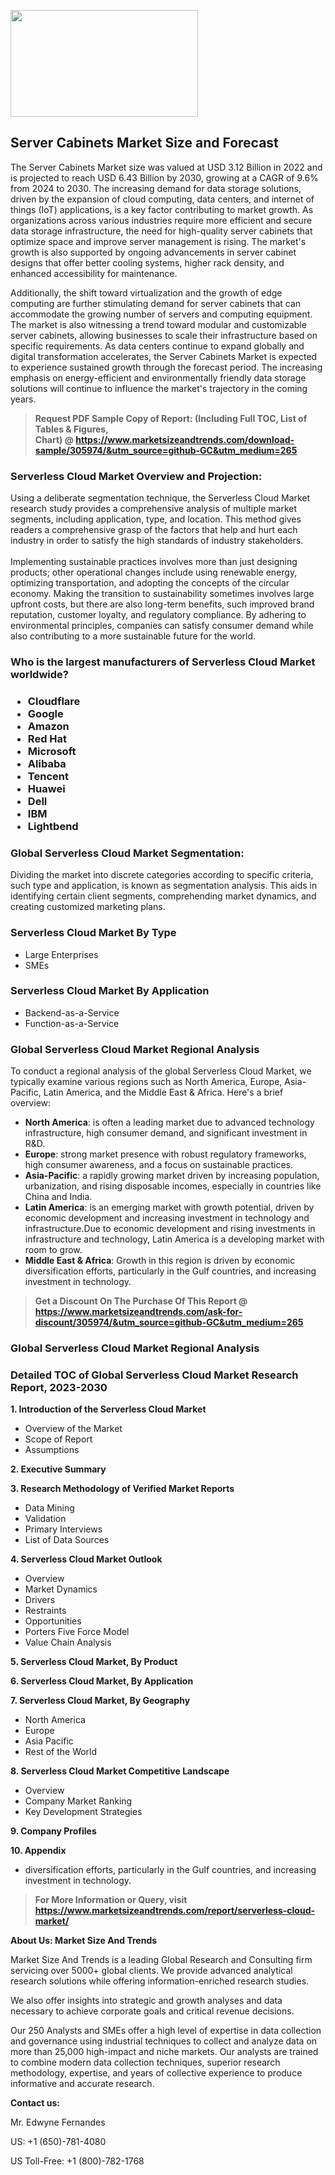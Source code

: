 <p><img class="alignnone size-medium wp-image-20088" src="https://ffe5etoiles.com/wp-content/uploads/2024/12/MST1-300x171.png" alt="" width="300" height="171" /></p><h2>Server Cabinets Market Size and Forecast</h2><p>The Server Cabinets Market size was valued at USD 3.12 Billion in 2022 and is projected to reach USD 6.43 Billion by 2030, growing at a CAGR of 9.6% from 2024 to 2030. The increasing demand for data storage solutions, driven by the expansion of cloud computing, data centers, and internet of things (IoT) applications, is a key factor contributing to market growth. As organizations across various industries require more efficient and secure data storage infrastructure, the need for high-quality server cabinets that optimize space and improve server management is rising. The market's growth is also supported by ongoing advancements in server cabinet designs that offer better cooling systems, higher rack density, and enhanced accessibility for maintenance.</p><p>Additionally, the shift toward virtualization and the growth of edge computing are further stimulating demand for server cabinets that can accommodate the growing number of servers and computing equipment. The market is also witnessing a trend toward modular and customizable server cabinets, allowing businesses to scale their infrastructure based on specific requirements. As data centers continue to expand globally and digital transformation accelerates, the Server Cabinets Market is expected to experience sustained growth through the forecast period. The increasing emphasis on energy-efficient and environmentally friendly data storage solutions will continue to influence the market's trajectory in the coming years.</p></p><blockquote id="" class=""><strong>Request PDF Sample Copy of Report: (Including Full TOC, List of Tables &amp; Figures, Chart)&nbsp;@&nbsp;<strong><a href="https://www.marketsizeandtrends.com/download-sample/305974/&utm_source=github-GC&utm_medium=265" target="_blank">https://www.marketsizeandtrends.com/download-sample/305974/&utm_source=github-GC&utm_medium=265</a></strong></strong></blockquote><h3 id="" class="">Serverless Cloud Market&nbsp;Overview and Projection:</h3><p id="" class="">Using a deliberate segmentation technique, the Serverless Cloud Market research study provides a comprehensive analysis of multiple market segments, including application, type, and location. This method gives readers a comprehensive grasp of the factors that help and hurt each industry in order to satisfy the high standards of industry stakeholders. <br /> <br />Implementing sustainable practices involves more than just designing products; other operational changes include using renewable energy, optimizing transportation, and adopting the concepts of the circular economy. Making the transition to sustainability sometimes involves large upfront costs, but there are also long-term benefits, such improved brand reputation, customer loyalty, and regulatory compliance. By adhering to environmental principles, companies can satisfy consumer demand while also contributing to a more sustainable future for the world.</p><h3 id="" class="">Who is the largest manufacturers of&nbsp;Serverless Cloud Market worldwide?</h3><h3 class=""><p><ul><li>Cloudflare </li><li> Google </li><li> Amazon </li><li> Red Hat </li><li> Microsoft </li><li> Alibaba </li><li> Tencent </li><li> Huawei </li><li> Dell </li><li> IBM </li><li> Lightbend</li></ul></p></h3><h3 id="" class="">Global&nbsp;Serverless Cloud Market Segmentation:</h3><p id="" class="">Dividing the market into discrete categories according to specific criteria, such type and application, is known as segmentation analysis. This aids in identifying certain client segments, comprehending market dynamics, and creating customized marketing plans.</p><h3 id="" class="">Serverless Cloud Market&nbsp;By Type</h3><p><p><ul><li>Large Enterprises</li><li> SMEs</p></li></ul></p></p><h3 id="" class="">Serverless Cloud Market&nbsp;By Application</h3><p class=""><p><ul><li>Backend-as-a-Service</li><li> Function-as-a-Service</li></ul></p></p><h3 id="" class="">Global Serverless Cloud Market Regional Analysis</h3><p id="" class="">To conduct a regional analysis of the global Serverless Cloud Market, we typically examine various regions such as North America, Europe, Asia-Pacific, Latin America, and the Middle East &amp; Africa. Here's a brief overview:</p><ul><li><strong>North America</strong>: is often a leading market due to advanced technology infrastructure, high consumer demand, and significant investment in R&amp;D.</li><li><strong>Europe</strong>: strong market presence with robust regulatory frameworks, high consumer awareness, and a focus on sustainable practices.</li><li><strong>Asia-Pacific</strong>: a rapidly growing market driven by increasing population, urbanization, and rising disposable incomes, especially in countries like China and India.</li><li><strong>Latin America</strong>: is an emerging market with growth potential, driven by economic development and increasing investment in technology and infrastructure.Due to economic development and rising investments in infrastructure and technology, Latin America is a developing market with room to grow.</li><li><strong>Middle East &amp; Africa</strong>: Growth in this region is driven by economic diversification efforts, particularly in the Gulf countries, and increasing investment in technology.</li></ul><blockquote id="" class=""><strong>Get a Discount On The Purchase Of This Report @ <strong><a href="https://www.marketsizeandtrends.com/ask-for-discount/305974/&utm_source=github-GC&utm_medium=265" target="_blank">https://www.marketsizeandtrends.com/ask-for-discount/305974/&utm_source=github-GC&utm_medium=265</a></strong></strong></blockquote><h3 id="" class="">Global Serverless Cloud Market Regional Analysis</h3><h3 id="" class="">Detailed TOC of Global Serverless Cloud Market Research Report, 2023-2030</h3><p id="" class=""><strong>1. Introduction of the Serverless Cloud Market</strong></p><ul><li>Overview of the Market</li><li>Scope of Report</li><li>Assumptions</li></ul><p id="" class=""><strong>2. Executive Summary</strong></p><p id="" class=""><strong>3. Research Methodology of Verified Market Reports</strong></p><ul><li>Data Mining</li><li>Validation</li><li>Primary Interviews</li><li>List of Data Sources</li></ul><p id="" class=""><strong>4. Serverless Cloud Market Outlook</strong></p><ul><li>Overview</li><li>Market Dynamics</li><li>Drivers</li><li>Restraints</li><li>Opportunities</li><li>Porters Five Force Model</li><li>Value Chain Analysis</li></ul><p id="" class=""><strong>5. Serverless Cloud Market, By Product</strong></p><p id="" class=""><strong>6. Serverless Cloud Market, By Application</strong></p><p id="" class=""><strong>7. Serverless Cloud Market, By Geography</strong></p><ul><li>North America</li><li>Europe</li><li>Asia Pacific</li><li>Rest of the World</li></ul><p id="" class=""><strong>8. Serverless Cloud Market Competitive Landscape</strong></p><ul><li>Overview</li><li>Company Market Ranking</li><li>Key Development Strategies</li></ul><p id="" class=""><strong>9. Company Profiles</strong></p><p id="" class=""><strong>10. Appendix</strong></p><ul><li>diversification efforts, particularly in the Gulf countries, and increasing investment in technology.</li></ul><blockquote id="" class=""><strong>For More Information or Query, visit <strong><strong><a href="https://www.marketsizeandtrends.com/report/serverless-cloud-market/" target="_blank">https://www.marketsizeandtrends.com/report/serverless-cloud-market/</a></strong></strong></strong></blockquote><p id="" class=""><strong>About Us: Market Size And Trends</strong></p><p id="" class="">Market Size And Trends is a leading Global Research and Consulting firm servicing over 5000+ global clients. We provide advanced analytical research solutions while offering information-enriched research studies.</p><p id="" class="">We also offer insights into strategic and growth analyses and data necessary to achieve corporate goals and critical revenue decisions.</p><p id="" class="">Our 250 Analysts and SMEs offer a high level of expertise in data collection and governance using industrial techniques to collect and analyze data on more than 25,000 high-impact and niche markets. Our analysts are trained to combine modern data collection techniques, superior research methodology, expertise, and years of collective experience to produce informative and accurate research.</p><p id="" class=""><strong>Contact us:</strong></p><p id="" class="">Mr. Edwyne Fernandes</p><p id="" class="">US: +1 (650)-781-4080</p><p id="" class="">US Toll-Free: +1 (800)-782-1768</p>
